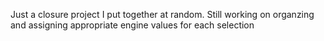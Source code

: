 Just a closure project I put together at random. Still working on organzing and assigning appropriate engine values for each selection